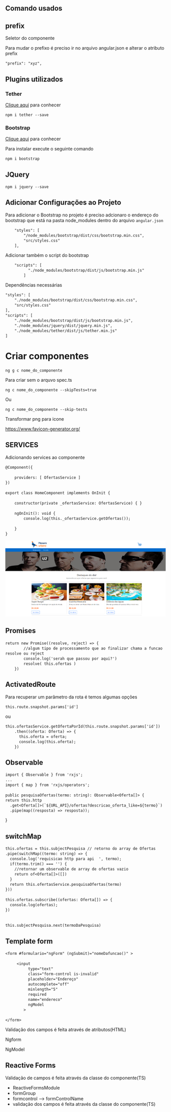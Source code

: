 ## Comando usados

## prefix

Seletor do componente

Para mudar o prefixo é preciso ir no arquivo angular.json e alterar o atributo prefix

    "prefix": "xyz",


## Plugins utilizados

### Tether

 [Clique aqui](http://tether.io/) para conhecer

    npm i tether --save

 ### Bootstrap

 [Clique aqui](https://getbootstrap.com/) para conhecer

 Para instalar execute o seguinte comando 

    npm i bootstrap

## JQuery

    npm i jquery --save

## Adicionar Configurações ao Projeto

Para adicionar o Bootstrap no projeto é preciso adcionaro o endereço do bootstrap que está na pasta node_modules dentro do arquivo `angular.json`

        "styles": [
            "/node_modules/bootstrap/dist/css/bootstrap.min.css",
            "src/styles.css"
        ],

 Adicionar também o script do bootstrap

        "scripts": [
              "./node_modules/bootstrap/dist/js/bootstrap.min.js"
            ]  

Dependências necessárias

    "styles": [
        "./node_modules/bootstrap/dist/css/bootstrap.min.css",
        "src/styles.css"
    ],
    "scripts": [
        "./node_modules/bootstrap/dist/js/bootstrap.min.js",
        "./node_modules/jquery/dist/jquery.min.js",
        "./node_modules/tether/dist/js/tether.min.js"
    ]


# Criar componentes

    ng g c nome_do_componente

Para criar sem o arquvo spec.ts

    ng c nome_do_componente --skipTests=true

Ou

    ng c nome_do_componente --skip-tests

Transformar png para icone

https://www.favicon-generator.org/

## SERVICES

Adicionando services ao componente

    @Component({
        
        providers: [ OfertasService ]
    })

    export class HomeComponent implements OnInit {

        constructor(private _ofertasService: OfertasService) { }

        ngOnInit(): void {
            console.log(this._ofertasService.getOfertas());
            
        }
    }




![alt text](https://github.com/cbcarlos07/treinamento-angular/blob/main/angular/img/app2/page.png)


## Promises

    return new Promise((resolve, reject) => {
            //algum tipo de processamento que ao finalizar chama a funcao resolve ou reject
            console.log('serah que passou por aqui?')
            resolve( this.ofertas )
        })

## ActivatedRoute

Para recuperar um parâmetro da rota é temos algumas opções

    this.route.snapshot.params['id']

ou

    this.ofertasService.getOfertaPorId(this.route.snapshot.params['id'])
        .then((oferta: Oferta) => {
          this.oferta = oferta;
          console.log(this.oferta);
        })

## Observable

    import { Observable } from 'rxjs';
    ...
    import { map } from 'rxjs/operators';

    public pesquisaOfertas(termo: string): Observable<Oferta[]> {
    return this.http
      .get<Oferta[]>(`${URL_API}/ofertas?descricao_oferta_like=${termo}`)
      .pipe(map((resposta) => resposta));
  }


## switchMap
    
    this.ofertas = this.subjectPesquisa // retorno do array de Ofertas
    .pipe(switchMap((termo: string) => {
      console.log('requisicao http para api  ', termo);
      if(termo.trim() === '') {
        //retornar um observable de array de ofertas vazio
        return of<Oferta[]>([])
      }
      return this.ofertasService.pesquisaOfertas(termo)   
    }))

    this.ofertas.subscribe((ofertas: Oferta[]) => {
      console.log(ofertas);
    })


    this.subjectPesquisa.next(termoDaPesquisa)

## Template form

    <form #formulario="ngForm" (ngSubmit)="nomeDafuncao()" >

         <input 
              type="text" 
              class="form-control is-invalid" 
              placeholder="Endereço" 
              autocomplete="off" 
              minlength="5" 
              required
              name="endereco"
              ngModel
            >

    </form>

Validação dos campos é feita através de atributos(HTML)

Ngform

NgModel

## Reactive Forms

Validação de campos é feita através da classe do componente(TS)

* ReactiveFormsModule
* formGroup
* formcontrol --> formControlName
* validação dos campos é feita através da classe do componente(TS)

